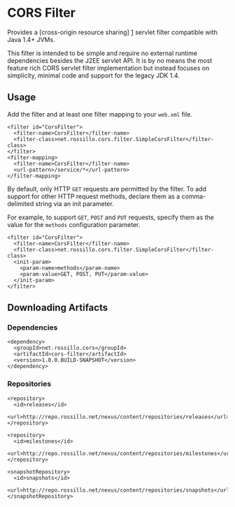 # CORS Filter

Provides a [cross-origin resource sharing] [1] servlet filter compatible with Java 1.4+ JVMs.

This filter is intended to be simple and require no external runtime dependencies besides 
the J2EE servlet API.  It is by no means the most feature rich CORS servlet filter 
implementation but instead focuses on simplicity, minimal code and support for the 
legacy JDK 1.4.

## Usage

Add the filter and at least one filter mapping to your `web.xml` file.

```
<filter id="CorsFilter">
  <filter-name>CorsFilter</filter-name>
  <filter-class>net.rossillo.cors.filter.SimpleCorsFilter</filter-class>
</filter>
<filter-mapping>
  <filter-name>CorsFilter</filter-name>
  <url-pattern>/service/*</url-pattern>
</filter-mapping>
```

By default, only HTTP `GET` requests are permitted by the filter.  To add support for other
HTTP request methods, declare them as a comma-delimited string via an init parameter.

For example, to support `GET`, `POST` and `PUT` requests, specify them as the value for the
`methods` configuration parameter.

```
<filter id="CorsFilter">
  <filter-name>CorsFilter</filter-name>
  <filter-class>net.rossillo.cors.filter.SimpleCorsFilter</filter-class>
  <init-param>
    <param-name>methods</param-name>
    <param-value>GET, POST, PUT</param-value>
  </init-param>
</filter>
```

## Downloading Artifacts

### Dependencies

```
<dependency>
  <groupId>net.rossillo.cors</groupId>
  <artifactId>cors-filter</artifactId>
  <version>1.0.0.BUILD-SNAPSHOT</version>
</dependency>
```

### Repositories

```
<repository>
  <id>releases</id>
  <url>http://repo.rossillo.net/nexus/content/repositories/releases</url>
</repository>
  
<repository>
  <id>milestones</id>
  <url>http://repo.rossillo.net/nexus/content/repositories/milestones</url>
</repository>
  
<snapshotRepository>
  <id>snapshots</id>
  <url>http://repo.rossillo.net/nexus/content/repositories/snapshots</url>
</snapshotRepository>  
```



[1]: http://en.wikipedia.org/wiki/Cross-origin_resource_sharing "Wikipedia"

